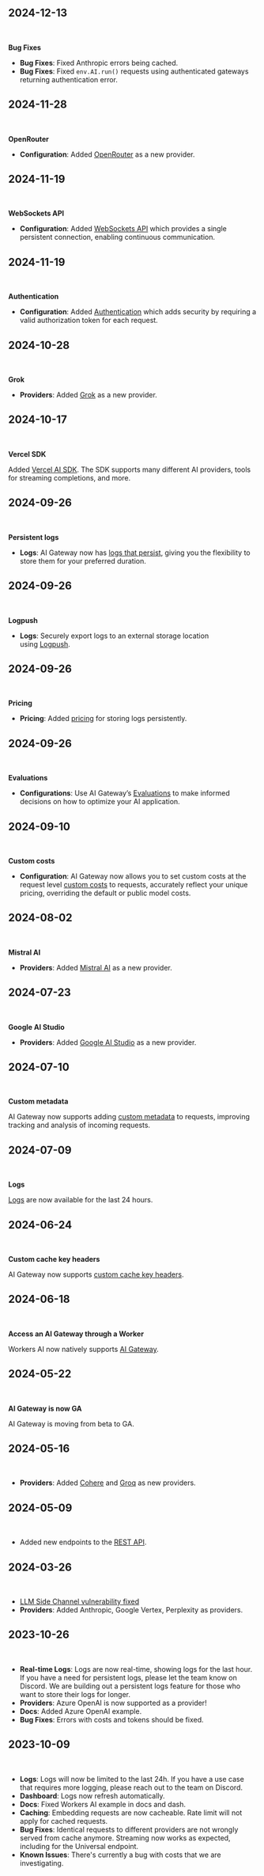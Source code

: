 ## 2024-12-13

 [](https://developers.cloudflare.com/ai-gateway/changelog/#2024-12-13)

**Bug Fixes**

- **Bug Fixes**: Fixed Anthropic errors being cached.
- **Bug Fixes**: Fixed `env.AI.run()` requests using authenticated gateways returning authentication error.

## 2024-11-28

 [](https://developers.cloudflare.com/ai-gateway/changelog/#2024-11-28)

**OpenRouter**

- **Configuration**: Added [OpenRouter](https://developers.cloudflare.com/ai-gateway/providers/openrouter/) as a new provider.

## 2024-11-19

 [](https://developers.cloudflare.com/ai-gateway/changelog/#2024-11-19)

**WebSockets API**

- **Configuration**: Added [WebSockets API](https://developers.cloudflare.com/ai-gateway/configuration/websockets-api/) which provides a single persistent connection, enabling continuous communication.

## 2024-11-19

 [](https://developers.cloudflare.com/ai-gateway/changelog/#2024-11-19)

**Authentication**

- **Configuration**: Added [Authentication](https://developers.cloudflare.com/ai-gateway/configuration/authentication/) which adds security by requiring a valid authorization token for each request.

## 2024-10-28

 [](https://developers.cloudflare.com/ai-gateway/changelog/#2024-10-28)

**Grok**

- **Providers**: Added [Grok](https://developers.cloudflare.com/ai-gateway/providers/grok/) as a new provider.

## 2024-10-17

 [](https://developers.cloudflare.com/ai-gateway/changelog/#2024-10-17)

**Vercel SDK**

Added [Vercel AI SDK](https://sdk.vercel.ai/). The SDK supports many different AI providers, tools for streaming completions, and more.

## 2024-09-26

 [](https://developers.cloudflare.com/ai-gateway/changelog/#2024-09-26)

**Persistent logs**

- **Logs**: AI Gateway now has [logs that persist](https://developers.cloudflare.com/ai-gateway/observability/logging/index), giving you the flexibility to store them for your preferred duration.

## 2024-09-26

 [](https://developers.cloudflare.com/ai-gateway/changelog/#2024-09-26)

**Logpush**

- **Logs**: Securely export logs to an external storage location using [Logpush](https://developers.cloudflare.com/ai-gateway/observability/logging/logpush).

## 2024-09-26

 [](https://developers.cloudflare.com/ai-gateway/changelog/#2024-09-26)

**Pricing**

- **Pricing**: Added [pricing](https://developers.cloudflare.com/ai-gateway/reference/pricing/) for storing logs persistently.

## 2024-09-26

 [](https://developers.cloudflare.com/ai-gateway/changelog/#2024-09-26)

**Evaluations**

- **Configurations**: Use AI Gateway’s [Evaluations](https://developers.cloudflare.com/ai-gateway/evaluations) to make informed decisions on how to optimize your AI application.

## 2024-09-10

 [](https://developers.cloudflare.com/ai-gateway/changelog/#2024-09-10)

**Custom costs**

- **Configuration**: AI Gateway now allows you to set custom costs at the request level [custom costs](https://developers.cloudflare.com/ai-gateway/configuration/custom-costs/) to requests, accurately reflect your unique pricing, overriding the default or public model costs.

## 2024-08-02

 [](https://developers.cloudflare.com/ai-gateway/changelog/#2024-08-02)

**Mistral AI**

- **Providers**: Added [Mistral AI](https://developers.cloudflare.com/ai-gateway/providers/mistral/) as a new provider.

## 2024-07-23

 [](https://developers.cloudflare.com/ai-gateway/changelog/#2024-07-23)

**Google AI Studio**

- **Providers**: Added [Google AI Studio](https://developers.cloudflare.com/ai-gateway/providers/google-ai-studio/) as a new provider.

## 2024-07-10

 [](https://developers.cloudflare.com/ai-gateway/changelog/#2024-07-10)

**Custom metadata**

AI Gateway now supports adding [custom metadata](https://developers.cloudflare.com/ai-gateway/configuration/custom-metadata/) to requests, improving tracking and analysis of incoming requests.

## 2024-07-09

 [](https://developers.cloudflare.com/ai-gateway/changelog/#2024-07-09)

**Logs**

[Logs](https://developers.cloudflare.com/ai-gateway/observability/analytics/#logging) are now available for the last 24 hours.

## 2024-06-24

 [](https://developers.cloudflare.com/ai-gateway/changelog/#2024-06-24)

**Custom cache key headers**

AI Gateway now supports [custom cache key headers](https://developers.cloudflare.com/ai-gateway/configuration/caching/#custom-cache-key-cf-aig-cache-key).

## 2024-06-18

 [](https://developers.cloudflare.com/ai-gateway/changelog/#2024-06-18)

**Access an AI Gateway through a Worker**

Workers AI now natively supports [AI Gateway](https://developers.cloudflare.com/ai-gateway/providers/workersai/#worker).

## 2024-05-22

 [](https://developers.cloudflare.com/ai-gateway/changelog/#2024-05-22)

**AI Gateway is now GA**

AI Gateway is moving from beta to GA.

## 2024-05-16

 [](https://developers.cloudflare.com/ai-gateway/changelog/#2024-05-16)

- **Providers**: Added [Cohere](https://developers.cloudflare.com/ai-gateway/providers/cohere/) and [Groq](https://developers.cloudflare.com/ai-gateway/providers/groq/) as new providers.

## 2024-05-09

 [](https://developers.cloudflare.com/ai-gateway/changelog/#2024-05-09)

- Added new endpoints to the [REST API](https://developers.cloudflare.com/api/resources/ai_gateway/methods/create/).

## 2024-03-26

 [](https://developers.cloudflare.com/ai-gateway/changelog/#2024-03-26)

- [LLM Side Channel vulnerability fixed](https://blog.cloudflare.com/ai-side-channel-attack-mitigated)
- **Providers**: Added Anthropic, Google Vertex, Perplexity as providers.

## 2023-10-26

 [](https://developers.cloudflare.com/ai-gateway/changelog/#2023-10-26)

- **Real-time Logs**: Logs are now real-time, showing logs for the last hour. If you have a need for persistent logs, please let the team know on Discord. We are building out a persistent logs feature for those who want to store their logs for longer.
- **Providers**: Azure OpenAI is now supported as a provider!
- **Docs**: Added Azure OpenAI example.
- **Bug Fixes**: Errors with costs and tokens should be fixed.

## 2023-10-09

 [](https://developers.cloudflare.com/ai-gateway/changelog/#2023-10-09)

- **Logs**: Logs will now be limited to the last 24h. If you have a use case that requires more logging, please reach out to the team on Discord.
- **Dashboard**: Logs now refresh automatically.
- **Docs**: Fixed Workers AI example in docs and dash.
- **Caching**: Embedding requests are now cacheable. Rate limit will not apply for cached requests.
- **Bug Fixes**: Identical requests to different providers are not wrongly served from cache anymore. Streaming now works as expected, including for the Universal endpoint.
- **Known Issues**: There's currently a bug with costs that we are investigating.